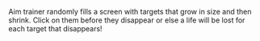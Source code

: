 Aim trainer randomly fills a screen with targets that grow in size and then shrink. Click on them before they disappear or else a life will be lost for each target that disappears!
